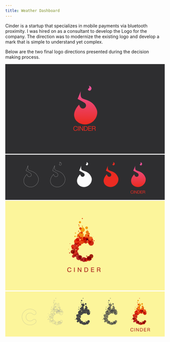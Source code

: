 ```yaml
---
title: Weather Dashboard
---
```


Cinder is a startup that specializes in mobile payments via bluetooth proximity. I was hired on as a consultant to develop the Logo for the company. The direction was to modernize the existing logo and develop a mark that is simple to understand yet complex.

Below are the two final logo directions presented during the decision making process.

![Weather Dashboard](assets/img/work/proj-7/fire1.jpg)
![Weather Dashboard](assets/img/work/proj-7/fire2.jpg)
![Weather Dashboard](assets/img/work/proj-7/fire3.jpg)
![Weather Dashboard](assets/img/work/proj-7/fire4.jpg)

